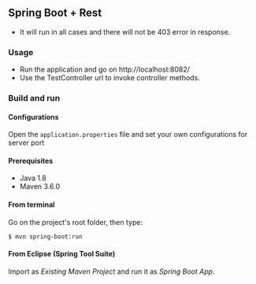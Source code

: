 ## Spring Boot + Rest
- It will run in all cases and there will not be 403 error in response. 

### Usage

- Run the application and go on http://localhost:8082/
- Use the TestController url to invoke controller methods.

### Build and run

#### Configurations

Open the `application.properties` file and set your own configurations for server port

#### Prerequisites

- Java 1.8
- Maven 3.6.0

#### From terminal

Go on the project's root folder, then type:

    $ mvn spring-boot:run

#### From Eclipse (Spring Tool Suite)

Import as *Existing Maven Project* and run it as *Spring Boot App*.
